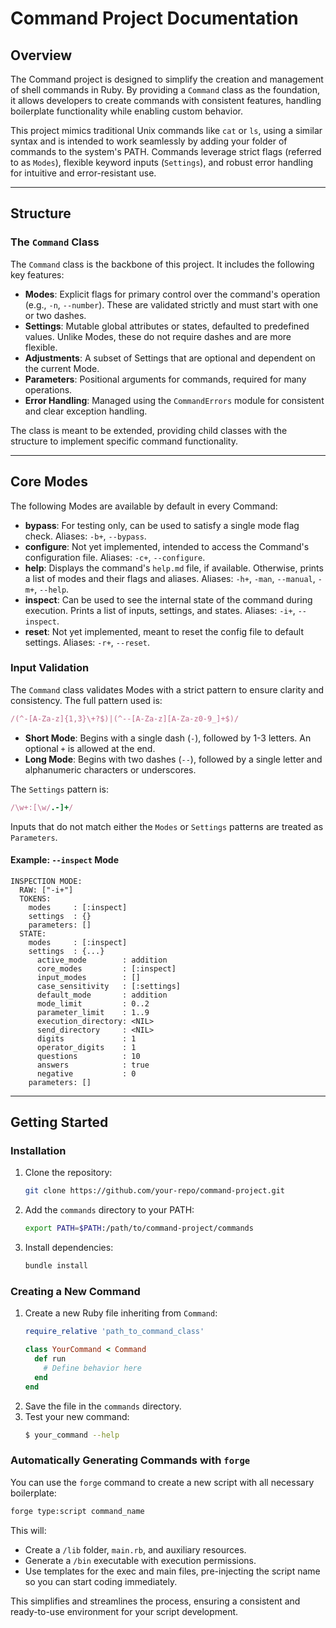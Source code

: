 # Command Project Documentation

## Overview

The Command project is designed to simplify the creation and management of shell commands in Ruby. By providing a `Command` class as the foundation, it allows developers to create commands with consistent features, handling boilerplate functionality while enabling custom behavior.

This project mimics traditional Unix commands like `cat` or `ls`, using a similar syntax and is intended to work seamlessly by adding your folder of commands to the system's PATH. Commands leverage strict flags (referred to as `Modes`), flexible keyword inputs (`Settings`), and robust error handling for intuitive and error-resistant use.

---

## Structure

### The `Command` Class

The `Command` class is the backbone of this project. It includes the following key features:

- **Modes**: Explicit flags for primary control over the command's operation (e.g., `-n`, `--number`). These are validated strictly and must start with one or two dashes.
- **Settings**: Mutable global attributes or states, defaulted to predefined values. Unlike Modes, these do not require dashes and are more flexible.
- **Adjustments**: A subset of Settings that are optional and dependent on the current Mode.
- **Parameters**: Positional arguments for commands, required for many operations.
- **Error Handling**: Managed using the `CommandErrors` module for consistent and clear exception handling.

The class is meant to be extended, providing child classes with the structure to implement specific command functionality.

---

## Core Modes

The following Modes are available by default in every Command:

- **bypass**: For testing only, can be used to satisfy a single mode flag check. Aliases: `-b+`, `--bypass`.
- **configure**: Not yet implemented, intended to access the Command's configuration file. Aliases: `-c+`, `--configure`.
- **help**: Displays the command's `help.md` file, if available. Otherwise, prints a list of modes and their flags and aliases. Aliases: `-h+`, `-man`, `--manual`, `-m+`, `--help`.
- **inspect**: Can be used to see the internal state of the command during execution. Prints a list of inputs, settings, and states. Aliases: `-i+`, `--inspect`.
- **reset**: Not yet implemented, meant to reset the config file to default settings. Aliases: `-r+`, `--reset`.

### Input Validation

The `Command` class validates Modes with a strict pattern to ensure clarity and consistency. The full pattern used is:

```ruby
/(^-[A-Za-z]{1,3}\+?$)|(^--[A-Za-z][A-Za-z0-9_]+$)/
```

- **Short Mode**: Begins with a single dash (`-`), followed by 1-3 letters. An optional `+` is allowed at the end.
- **Long Mode**: Begins with two dashes (`--`), followed by a single letter and alphanumeric characters or underscores.

The `Settings` pattern is:

```ruby
/\w+:[\w/.-]+/
```

Inputs that do not match either the `Modes` or `Settings` patterns are treated as `Parameters`.

#### Example: `--inspect` Mode

```plaintext
INSPECTION MODE:
  RAW: ["-i+"]
  TOKENS:
    modes     : [:inspect]
    settings  : {}
    parameters: []
  STATE:
    modes     : [:inspect]
    settings  : {...}
      active_mode        : addition
      core_modes         : [:inspect]
      input_modes        : []
      case_sensitivity   : [:settings]
      default_mode       : addition
      mode_limit         : 0..2
      parameter_limit    : 1..9
      execution_directory: <NIL>
      send_directory     : <NIL>
      digits             : 1
      operator_digits    : 1
      questions          : 10
      answers            : true
      negative           : 0
    parameters: []
```

---

## Getting Started

### Installation

1. Clone the repository:
   ```bash
   git clone https://github.com/your-repo/command-project.git
   ```
2. Add the `commands` directory to your PATH:
   ```bash
   export PATH=$PATH:/path/to/command-project/commands
   ```
3. Install dependencies:
   ```bash
   bundle install
   ```

### Creating a New Command

1. Create a new Ruby file inheriting from `Command`:
   ```ruby
   require_relative 'path_to_command_class'

   class YourCommand < Command
     def run    
       # Define behavior here
     end
   end
   ```
2. Save the file in the `commands` directory.
3. Test your new command:
   ```bash
   $ your_command --help
   ```

### Automatically Generating Commands with `forge`

You can use the `forge` command to create a new script with all necessary boilerplate:

```bash
forge type:script command_name
```

This will:
- Create a `/lib` folder, `main.rb`, and auxiliary resources.
- Generate a `/bin` executable with execution permissions.
- Use templates for the exec and main files, pre-injecting the script name so you can start coding immediately.

This simplifies and streamlines the process, ensuring a consistent and ready-to-use environment for your script development.

